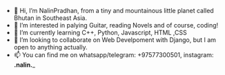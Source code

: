 - 👋 Hi, I’m NalinPradhan, from a tiny and mountainous little planet called Bhutan in Southeast Asia.
- 👀 I’m interested in palying Guitar, reading Novels and of course, coding!
- 🌱 I’m currently learning C++, Python, Javascript, HTML ,CSS
- 💞️ I’m looking to collaborate on Web Develpoment with Django, but I am open to anything actually.
- 📫 You can find me on whatsapp/telegram: +97577300501, instagram: __.nalin.___

<!---
NalinPradhan/NalinPradhan is a ✨ special ✨ repository because its `README.md` (this file) appears on your GitHub profile.
You can click the Preview link to take a look at your changes.
--->
